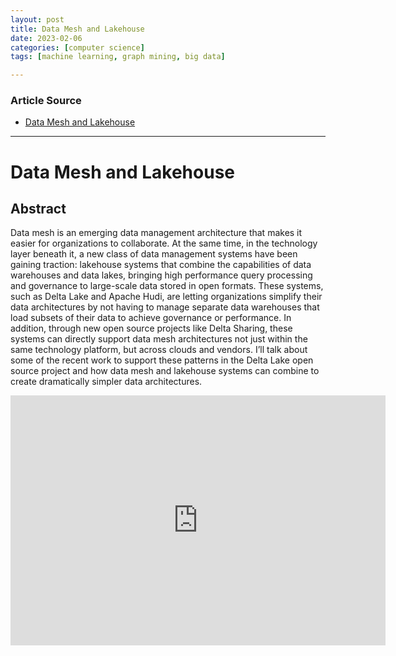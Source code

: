 ```yaml
---
layout: post
title: Data Mesh and Lakehouse  
date: 2023-02-06
categories: [computer science]
tags: [machine learning, graph mining, big data]

---
```


### Article Source

* [Data Mesh and Lakehouse](https://www.youtube.com/watch?v=a00rdlNtW98)


---

# Data Mesh and Lakehouse

## Abstract

Data mesh is an emerging data management architecture that makes it easier for organizations to collaborate. At the same time, in the technology layer beneath it, a new class of data management systems have been gaining traction: lakehouse systems that combine the capabilities of data warehouses and data lakes, bringing high performance query processing and governance to large-scale data stored in open formats. These systems, such as Delta Lake and Apache Hudi, are letting organizations simplify their data architectures by not having to manage separate data warehouses that load subsets of their data to achieve governance or performance. In addition, through new open source projects like Delta Sharing, these systems can directly support data mesh architectures not just within the same technology platform, but across clouds and vendors. I’ll talk about some of the recent work to support these patterns in the Delta Lake open source project and how data mesh and lakehouse systems can combine to create dramatically simpler data architectures.

<iframe width="600" height="400" src="https://www.youtube.com/embed/a00rdlNtW98" title="YouTube video player" frameborder="0" allow="accelerometer; autoplay; clipboard-write; encrypted-media; gyroscope; picture-in-picture; web-share" allowfullscreen></iframe>